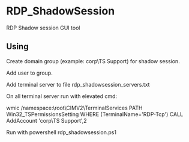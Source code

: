 # RDP_ShadowSession

RDP Shadow session GUI tool

## Using

Create domain group (example: corp\TS Support) for shadow session.

Add user to group.

Add terminal server to file rdp_shadowsession_servers.txt

On all terminal server run with elevated cmd:

wmic /namespace:\\root\CIMV2\TerminalServices PATH Win32_TSPermissionsSetting WHERE (TerminalName='RDP-Tcp') CALL AddAccount 'corp\TS Support',2

Run with powershell rdp_shadowsession.ps1
